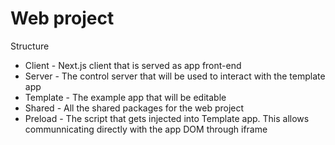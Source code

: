 # Web project

Structure

- Client - Next.js client that is served as app front-end
- Server - The control server that will be used to interact with the template
  app
- Template - The example app that will be editable
- Shared - All the shared packages for the web project
- Preload - The script that gets injected into Template app. This allows
  communnicating directly with the app DOM through iframe
